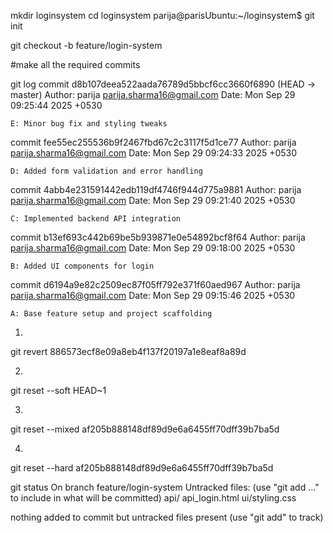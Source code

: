 mkdir loginsystem
cd loginsystem
parija@parisUbuntu:~/loginsystem$ git init

git checkout -b feature/login-system

#make all the required  commits 

git log 
commit d8b107deea522aada76789d5bbcf6cc3660f6890 (HEAD -> master)
Author: parija <parija.sharma16@gmail.com>
Date:   Mon Sep 29 09:25:44 2025 +0530

    E: Minor bug fix and styling tweaks

commit fee55ec255536b9f2467fbd67c2c3117f5d1ce77
Author: parija <parija.sharma16@gmail.com>
Date:   Mon Sep 29 09:24:33 2025 +0530

    D: Added form validation and error handling

commit 4abb4e231591442edb119df4746f944d775a9881
Author: parija <parija.sharma16@gmail.com>
Date:   Mon Sep 29 09:21:40 2025 +0530

    C: Implemented backend API integration

commit b13ef693c442b69be5b939871e0e54892bcf8f64
Author: parija <parija.sharma16@gmail.com>
Date:   Mon Sep 29 09:18:00 2025 +0530

    B: Added UI components for login

commit d6194a9e82c2509ec87f05ff792e371f60aed967
Author: parija <parija.sharma16@gmail.com>
Date:   Mon Sep 29 09:15:46 2025 +0530

    A: Base feature setup and project scaffolding
    
1.
git revert 886573ecf8e09a8eb4f137f20197a1e8eaf8a89d

2.
git reset --soft HEAD~1

3.
git reset --mixed af205b888148df89d9e6a6455ff70dff39b7ba5d

4.
git reset --hard af205b888148df89d9e6a6455ff70dff39b7ba5d


git status
On branch feature/login-system
Untracked files:
  (use "git add <file>..." to include in what will be committed)
	api/
	api_login.html
	ui/styling.css

nothing added to commit but untracked files present (use "git add" to track)



